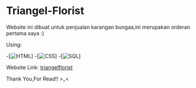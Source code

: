 ﻿# Triangel-Florist

Website ini dibuat untuk penjualan karangan bungaa,ini merupakan orderan pertama saya :)

Using:

-[![HTML](https://img.shields.io/badge/-HTML-000?&logo=html5)]
-[![CSS](https://img.shields.io/badge/-CSS-000?&logo=css3&logoColor=007ACC)]
-[![SQL](https://img.shields.io/badge/-SQL-000?&logo=MySQL&logoColor=4479A1)]

Website Link: <a href="https://triangelflorist.com/">triangelflorist</a>


Thank You,For Read!! >_<

